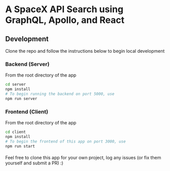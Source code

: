 # A SpaceX API Search using GraphQL, Apollo, and React

## Development
Clone the repo and follow the instructions below to begin local development

### Backend (Server)
From the root directory of the app
```bash
cd server
npm install
# To begin running the backend on port 5000, use
npm run server
```

### Frontend (Client)
From the root directory of the app

```bash
cd client
npm install
# To begin the frontend of this app on port 3000, use
npm run start
```

#### 
Feel free to clone this app for your own project, log any issues (or fix them yourself and submit a PR) :) 
